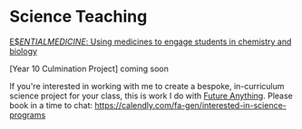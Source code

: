 <h1>Science Teaching</h1>

[E$$ENTIAL MEDICINE$: Using medicines to engage students in chemistry and biology](https://www.breakinggoodproject.com/em-in-schools)

[Year 10 Culmination Project] coming soon

If you're interested in working with me to create a bespoke, in-curriculum science project for your class, this is work I do with [Future Anything](https://futureanything.com/). 
Please book in a time to chat: https://calendly.com/fa-gen/interested-in-science-programs

